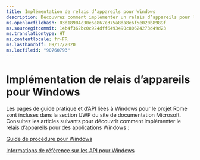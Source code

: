 ```yaml
---
title: Implémentation de relais d’appareils pour Windows
description: Découvrez comment implémenter un relais d’appareils pour les applications Windows.
ms.openlocfilehash: 03d18904c30e6e867e375a8da8e6f5e020b8989f
ms.sourcegitcommit: 14b4f362bc0c924dff6493490c80624273d49d23
ms.translationtype: HT
ms.contentlocale: fr-FR
ms.lasthandoff: 09/17/2020
ms.locfileid: "90760793"
---
```

# <a name="implementing-device-relay-for-windows"></a>Implémentation de relais d’appareils pour Windows

Les pages de guide pratique et d’API liées à Windows pour le projet Rome sont incluses dans la section UWP du site de documentation Microsoft. Consultez les articles suivants pour découvrir comment implémenter le relais d’appareils pour des applications Windows :

[Guide de procédure pour Windows](https://docs.microsoft.com/windows/uwp/launch-resume/connected-apps-and-devices)

[Informations de référence sur les API pour Windows](https://docs.microsoft.com/uwp/api/Windows.System.RemoteSystems)